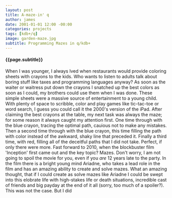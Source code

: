 ```yaml
---
layout: post 
title: A-maze-in' q
author: james
date: 2001-01-01 12:00 -00:00
categories: projects
tags: [kdb+/q]
image: garden-maze.jpg 
subtitle: Programming Mazes in q/kdb+
---
```

#### **{{page.subtitle}}**

When I was younger, I always lved when restaurants would provide coloring sheets with crayons to the kids. Who wants to listen to adults talk about boring stuff like taxes and programming languages anyway? As soon as the waiter or waitress put down the crayons I snatched up the best colors as soon as I could, my brothers could use them when I was done. These simple sheets were a massive source of entertainment to a young child. With plenty of space to scribble, color and play games like tic-tac-toe or word search, I guess you could call it the 2000's version of the iPad.
After claiming the best crayons at the table, my next task was always the maze; for some reason it always caught my attention first. One time through with the blue crayon, tracing the optimal path, cauious not to make any mistakes. Then a second time through with the blue crayon, this time filling the path with color instead of the awkward, shaky line that preceded it. Finally a third time, with red, filling all of the deceitful paths that I did not take. Perfect, if only there were more.
Fast forward to 2010, when the blockbuster film 'Inception' first came out and the key topic? Mazes. Don't worry, I am not going to spoil the movie for you, even if you _are_ 12 years late to the party. In the film there is a bright young mind Ariadne, who takes a lead role in the film and has an amazing ability to create and solve mazes. What an amazing thought, that if I could create as solve mazes like Ariadne I could be swept into this elobrate life with high-stakes life or death situations, incredible cast of friends and big payday at the end of it all (sorry, too much of a spoiler?). 
This was not the case.
But I did